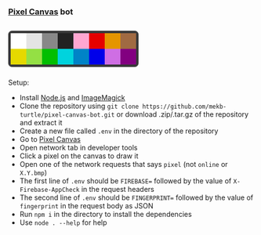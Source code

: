 ### [Pixel Canvas](https://pixelcanvas.io) bot

## ![Color Palette](palette_preview.png)

Setup:
- Install [Node.js](https://nodejs.org/) and [ImageMagick](https://imagemagick.org/)
- Clone the repository using `git clone https://github.com/mekb-turtle/pixel-canvas-bot.git` or download .zip/.tar.gz of the repository and extract it
- Create a new file called `.env` in the directory of the repository
- Go to [Pixel Canvas](https://pixelcanvas.io)
- Open network tab in developer tools
- Click a pixel on the canvas to draw it
- Open one of the network requests that says `pixel` (not `online` or `X.Y.bmp`)
- The first line of `.env` should be `FIREBASE=` followed by the value of `X-Firebase-AppCheck` in the request headers
- The second line of `.env` should be `FINGERPRINT=` followed by the value of `fingerprint` in the request body as JSON
- Run `npm i` in the directory to install the dependencies
- Use `node . --help` for help
